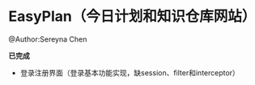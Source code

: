 # EasyPlan（今日计划和知识仓库网站）
@Author:Sereyna Chen

**已完成**
- 登录注册界面（登录基本功能实现，缺session、filter和interceptor）